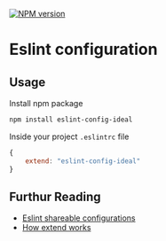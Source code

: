 [![NPM version](https://badge.fury.io/js/eslint-config-ideal.svg)](http://badge.fury.io/js/eslint-config-ideal)

Eslint configuration 
====================

## Usage

Install npm package

```sh
npm install eslint-config-ideal
```

Inside your project `.eslintrc` file

```js
{
    extend: "eslint-config-ideal"
}
```

## Furthur Reading

* [Eslint shareable configurations](http://eslint.org/docs/developer-guide/shareable-configs)
* [How extend works](https://github.com/eslint/eslint/blob/master/docs/user-guide/configuring.md#extending-configuration-files)
